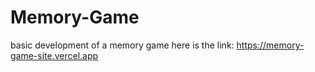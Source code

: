 # Memory-Game
basic development of a memory game
here is the link: https://memory-game-site.vercel.app
